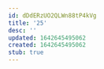 ```yaml
---
id: dDdERzUO2QLWn88tP4kVg
title: '25'
desc: ''
updated: 1642645495062
created: 1642645495062
stub: true
---
```


